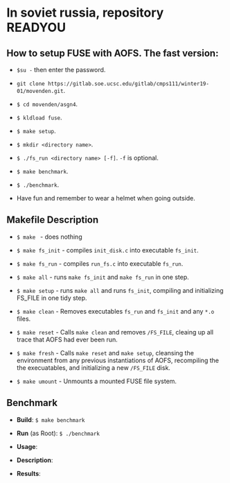 # In soviet russia, repository READYOU

## How to setup FUSE with AOFS. The fast version:

- `$su -` then enter the password.

- `git clone https://gitlab.soe.ucsc.edu/gitlab/cmps111/winter19-01/movenden.git`.

- `$ cd movenden/asgn4`.

- `$ kldload fuse`.

- `$ make setup`.

- `$ mkdir <directory name>`.

- `$ ./fs_run <directory name> [-f]`. `-f` is optional.

- `$ make benchmark`.

- `$ ./benchmark`.

- Have fun and remember to wear a helmet when going outside.

## Makefile Description

- `$ make ` - does nothing

- `$ make fs_init` - compiles `init_disk.c` into executable `fs_init`.

- `$ make fs_run` - compiles `run_fs.c` into executable `fs_run`.

- `$ make all` - runs `make fs_init` and `make fs_run` in one step.

- `$ make setup` - runs `make all` and runs `fs_init`, compiling and initializing
            FS_FILE in one tidy step.
	    
- `$ make clean` - Removes executables `fs_run` and `fs_init` and any `*.o` files.

- `$ make reset` - Calls `make clean` and removes `/FS_FILE`, cleaing up all
                trace that AOFS had ever been run.
		
- `$ make fresh` - Calls `make reset` and `make setup`, cleansing the environment
                from any previous instantiations of AOFS, recompiling the 
                the execuatables, and initializing a new `/FS_FILE` disk.
		
- `$ make umount` - Unmounts a mounted FUSE file system.

## Benchmark

 - **Build**:
  `$ make benchmark`
    
  - **Run** (as Root):
  `$ ./benchmark`

  - **Usage**:

 - **Description**: 
              
  - **Results**:
